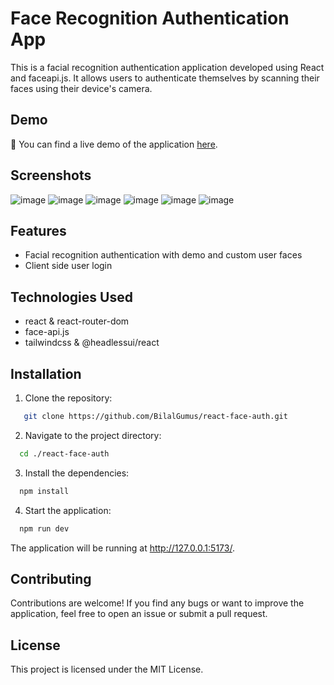 # Face Recognition Authentication App

This is a facial recognition authentication application developed using React and faceapi.js. It allows users to authenticate themselves by scanning their faces using their device's camera.

## Demo

🔵 You can find a live demo of the application [here](https://react-face-auth.bilalgumus.me/).

## Screenshots

![image](https://github.com/BilalGumus/react-face-auth/assets/57847805/1e08cd49-a7cd-4747-89ee-2998bfc79c7d)
![image](https://github.com/BilalGumus/react-face-auth/assets/57847805/7cc31593-84d7-4ec3-b852-a25fe95a3195)
![image](https://github.com/BilalGumus/react-face-auth/assets/57847805/fc9c3dce-3c50-41da-b665-2231a5a651dd)
![image](https://github.com/BilalGumus/react-face-auth/assets/57847805/c5fc475f-d5b2-42ac-9a9e-a9cb03e9bcb3)
![image](https://github.com/BilalGumus/react-face-auth/assets/57847805/ebaf68bd-4145-4c25-995d-2ed03e54dad0)
![image](https://github.com/BilalGumus/react-face-auth/assets/57847805/3db00388-4e68-4493-b5b6-d666f9a3fb07)

## Features

- Facial recognition authentication with demo and custom user faces
- Client side user login

## Technologies Used

- react & react-router-dom
- face-api.js
- tailwindcss & @headlessui/react

## Installation

1. Clone the repository:

```bash
   git clone https://github.com/BilalGumus/react-face-auth.git
```

2. Navigate to the project directory:

```bash
  cd ./react-face-auth
```

3. Install the dependencies:

```bash
  npm install
```

4. Start the application:

```bash
  npm run dev
```

The application will be running at http://127.0.0.1:5173/.

## Contributing
Contributions are welcome! If you find any bugs or want to improve the application, feel free to open an issue or submit a pull request.

## License
This project is licensed under the MIT License.
